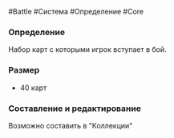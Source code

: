 #Battle #Система #Определение #Core 
### Определение
Набор карт с которыми игрок вступает в бой.
### Размер
- 40 карт
### Составление и редактирование
Возможно составить в "Коллекции"